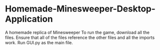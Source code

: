 # Homemade-Minesweeper-Desktop-Application
A homemade replica of Minesweeper
To run the game, download all the files. Ensure that all of the files reference the other files and all the imports work. Run GUI.py as the main file.
